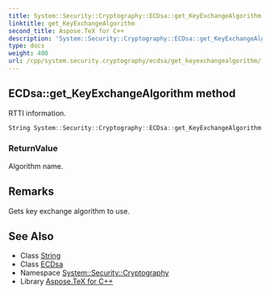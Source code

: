 ```yaml
---
title: System::Security::Cryptography::ECDsa::get_KeyExchangeAlgorithm method
linktitle: get_KeyExchangeAlgorithm
second_title: Aspose.TeX for C++
description: 'System::Security::Cryptography::ECDsa::get_KeyExchangeAlgorithm method. RTTI information in C++.'
type: docs
weight: 400
url: /cpp/system.security.cryptography/ecdsa/get_keyexchangealgorithm/
---
```

## ECDsa::get_KeyExchangeAlgorithm method


RTTI information.

```cpp
String System::Security::Cryptography::ECDsa::get_KeyExchangeAlgorithm() override
```


### ReturnValue

Algorithm name.
## Remarks


Gets key exchange algorithm to use. 
## See Also

* Class [String](../../../system/string/)
* Class [ECDsa](../)
* Namespace [System::Security::Cryptography](../../)
* Library [Aspose.TeX for C++](../../../)
